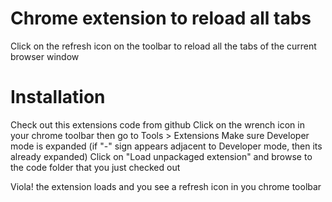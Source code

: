 Chrome extension to reload all tabs
===================================

Click on the refresh icon on the toolbar to reload all the tabs of the current browser window

Installation
============

Check out this extensions code from github
Click on the wrench icon in your chrome toolbar then go to Tools > Extensions
Make sure Developer mode is expanded (if "-" sign appears adjacent to Developer mode, then its already expanded)
Click on "Load unpackaged extension" and browse to the code folder that you just checked out

Viola! the extension loads and you see a refresh icon in you chrome toolbar


